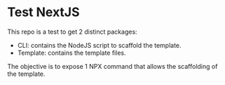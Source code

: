 # Test NextJS

This repo is a test to get 2 distinct packages:

- CLI: contains the NodeJS script to scaffold the template.
- Template: contains the template files.

The objective is to expose 1 NPX command that allows the scaffolding of the template.

